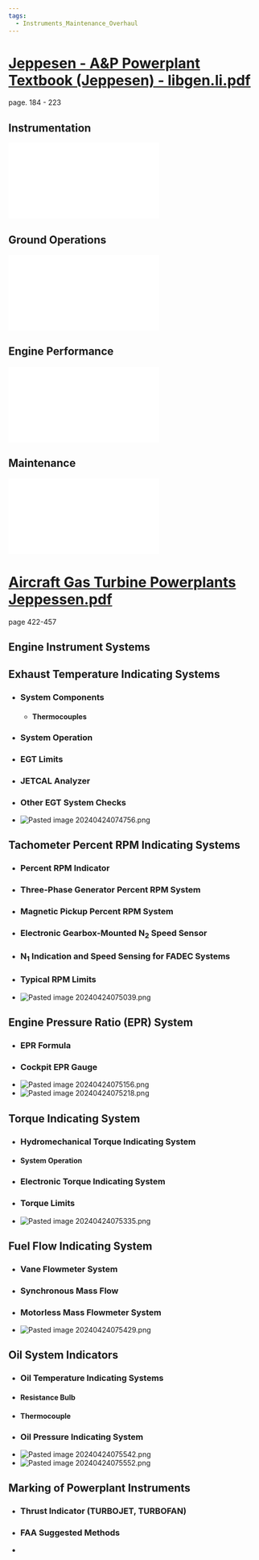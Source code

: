 ```yaml
---
tags:
  - Instruments_Maintenance_Overhaul
---
```

# [Jeppesen - A&P Powerplant Textbook (Jeppesen) - libgen.li.pdf](./Engineering%20Concepts%20&%20Subjects/Powerplant/References/Jeppesen%20-%20A&P%20Powerplant%20Textbook%20(Jeppesen)%20-%20libgen.li.pdf)
page. 184 - 223
## Instrumentation
![Jet Engine Instrumentation](./Jet%20Engine%20Instrumentation.md)
## Ground Operations
![Jet Engine Ground Operations](./Jet%20Engine%20Ground%20Operations.md)
## Engine Performance
![Jet Engine Performance](./Jet%20Engine%20Performance.md)

## Maintenance
![Jet Engine Maintenance](./Jet%20Engine%20Maintenance.md)



# [Aircraft Gas Turbine Powerplants Jeppessen.pdf](./Engineering%20Concepts%20&%20Subjects/Powerplant/References/Aircraft%20Gas%20Turbine%20Powerplants%20Jeppessen.pdf)
page 422-457

## Engine Instrument Systems
## Exhaust Temperature Indicating Systems
- ### System Components
	- #### Thermocouples 
- ### System Operation 
- ### EGT Limits
- ### JETCAL Analyzer
- ### Other EGT System Checks
- ![Pasted image 20240424074756.png](./Engineering%20Concepts%20&%20Subjects/Powerplant/Jet%20Engine/Instruments,%20Maintenance,%20&%20Overhaul/Pasted%20image%2020240424074756.png)
## Tachometer Percent RPM Indicating Systems
- ### Percent RPM Indicator
- ### Three-Phase Generator Percent RPM System
- ### Magnetic Pickup Percent RPM System
- ### Electronic Gearbox-Mounted N<sub>2</sub> Speed Sensor
- ### N<sub>1</sub> Indication and Speed Sensing for FADEC Systems
- ### Typical RPM Limits
- ![Pasted image 20240424075039.png](./Engineering%20Concepts%20&%20Subjects/Powerplant/Jet%20Engine/Instruments,%20Maintenance,%20&%20Overhaul/Pasted%20image%2020240424075039.png)
## Engine Pressure Ratio (EPR) System
- ### EPR Formula
- ### Cockpit EPR Gauge 
- ![Pasted image 20240424075156.png](./Engineering%20Concepts%20&%20Subjects/Powerplant/Jet%20Engine/Instruments,%20Maintenance,%20&%20Overhaul/Pasted%20image%2020240424075156.png)
- ![Pasted image 20240424075218.png](./Engineering%20Concepts%20&%20Subjects/Powerplant/Jet%20Engine/Instruments,%20Maintenance,%20&%20Overhaul/Pasted%20image%2020240424075218.png)
## Torque Indicating System
- ### Hydromechanical Torque Indicating System
- #### System Operation
- ### Electronic Torque Indicating System
- ### Torque Limits
- ![Pasted image 20240424075335.png](./Engineering%20Concepts%20&%20Subjects/Powerplant/Jet%20Engine/Instruments,%20Maintenance,%20&%20Overhaul/Pasted%20image%2020240424075335.png)
## Fuel Flow Indicating System
- ### Vane Flowmeter System
- ### Synchronous Mass Flow 
- ### Motorless Mass Flowmeter System
- ![Pasted image 20240424075429.png](./Engineering%20Concepts%20&%20Subjects/Powerplant/Jet%20Engine/Instruments,%20Maintenance,%20&%20Overhaul/Pasted%20image%2020240424075429.png)
## Oil System Indicators
- ### Oil Temperature Indicating Systems
- #### Resistance Bulb
- #### Thermocouple
- ### Oil Pressure Indicating System
- ![Pasted image 20240424075542.png](./Engineering%20Concepts%20&%20Subjects/Powerplant/Jet%20Engine/Instruments,%20Maintenance,%20&%20Overhaul/Pasted%20image%2020240424075542.png)
- ![Pasted image 20240424075552.png](./Engineering%20Concepts%20&%20Subjects/Powerplant/Jet%20Engine/Instruments,%20Maintenance,%20&%20Overhaul/Pasted%20image%2020240424075552.png)
## Marking of Powerplant Instruments
- ### Thrust Indicator (TURBOJET, TURBOFAN)
- ### FAA Suggested Methods
- 